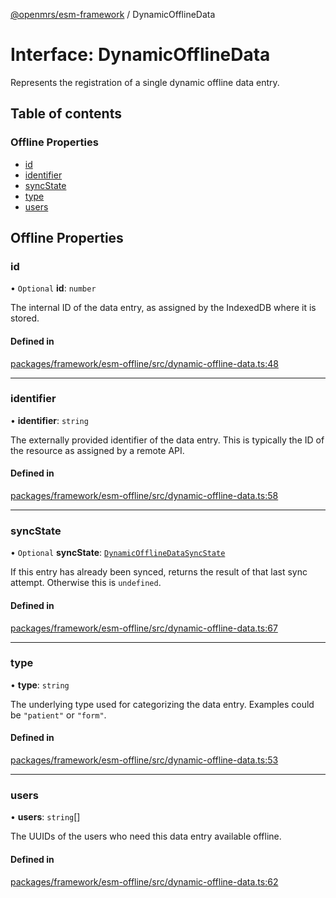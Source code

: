 [@openmrs/esm-framework](../API.md) / DynamicOfflineData

# Interface: DynamicOfflineData

Represents the registration of a single dynamic offline data entry.

## Table of contents

### Offline Properties

- [id](DynamicOfflineData.md#id)
- [identifier](DynamicOfflineData.md#identifier)
- [syncState](DynamicOfflineData.md#syncstate)
- [type](DynamicOfflineData.md#type)
- [users](DynamicOfflineData.md#users)

## Offline Properties

### id

• `Optional` **id**: `number`

The internal ID of the data entry, as assigned by the IndexedDB where it is stored.

#### Defined in

[packages/framework/esm-offline/src/dynamic-offline-data.ts:48](https://github.com/openmrs/openmrs-esm-core/blob/master/packages/framework/esm-offline/src/dynamic-offline-data.ts#L48)

___

### identifier

• **identifier**: `string`

The externally provided identifier of the data entry.
This is typically the ID of the resource as assigned by a remote API.

#### Defined in

[packages/framework/esm-offline/src/dynamic-offline-data.ts:58](https://github.com/openmrs/openmrs-esm-core/blob/master/packages/framework/esm-offline/src/dynamic-offline-data.ts#L58)

___

### syncState

• `Optional` **syncState**: [`DynamicOfflineDataSyncState`](DynamicOfflineDataSyncState.md)

If this entry has already been synced, returns the result of that last sync attempt.
Otherwise this is `undefined`.

#### Defined in

[packages/framework/esm-offline/src/dynamic-offline-data.ts:67](https://github.com/openmrs/openmrs-esm-core/blob/master/packages/framework/esm-offline/src/dynamic-offline-data.ts#L67)

___

### type

• **type**: `string`

The underlying type used for categorizing the data entry.
Examples could be `"patient"` or `"form"`.

#### Defined in

[packages/framework/esm-offline/src/dynamic-offline-data.ts:53](https://github.com/openmrs/openmrs-esm-core/blob/master/packages/framework/esm-offline/src/dynamic-offline-data.ts#L53)

___

### users

• **users**: `string`[]

The UUIDs of the users who need this data entry available offline.

#### Defined in

[packages/framework/esm-offline/src/dynamic-offline-data.ts:62](https://github.com/openmrs/openmrs-esm-core/blob/master/packages/framework/esm-offline/src/dynamic-offline-data.ts#L62)
